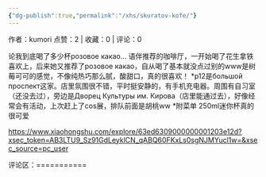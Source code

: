 ```yaml
---
{"dg-publish":true,"permalink":"/xhs/skuratov-kofe/"}
---
```


作者：kumori
点赞：2   |   收藏：0   |   评论：0

论我到底喝了多少杯розовое какао…
语伴推荐的咖啡厅，一开始喝了花生拿铁喜欢上，后来她又推荐了розовое какао，自从喝了基本就没点过别的www是树莓可可的感觉，不像纯热巧那么腻，酸甜口，真的很喜欢！
*p12是большой проспект这家。店里氛围很不错，平时挺安静的，有手机充电器。周围有自习室（还没去过），旁边是Дворец Культуры им. Кирова（店里能通过去），好像经常会有活动，上次赶上了cos展，排队前面是胡桃ww
*附菜单 250ml迷你杯真的很可爱

https://www.xiaohongshu.com/explore/63ed6309000000001203e12d?xsec_token=AB3LTU9_Sz91GdLeyklCN_qABQ60FKxLs0sgNJMYucl1w=&xsec_source=pc_user

评论区：===========

